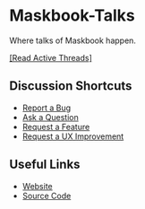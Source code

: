 # Maskbook-Talks

Where talks of Maskbook happen.

[\[Read Active Threads\]](https://github.com/DimensionDev/Maskbook-Talks/issues)

## Discussion Shortcuts

- [Report a Bug](https://github.com/DimensionDev/Maskbook-Talks/issues/new?template=bug.md&labels=bug&title=%5BBug%20Report%5D&assignee=neruthes)
- [Ask a Question](https://github.com/DimensionDev/Maskbook-Talks/issues/new?labels=question&title=%5BQuestion%5D&assignee=neruthes)
- [Request a Feature](https://github.com/DimensionDev/Maskbook-Talks/issues/new?labels=enhancement&title=%5BFeature%5D&assignee=neruthes)
- [Request a UX Improvement](https://github.com/DimensionDev/Maskbook-Talks/issues/new?labels=enhancement&title=%5BUX%5D&assignee=neruthes)

## Useful Links

- [Website](https://maskbook.com/)
- [Source Code](https://github.com/DimensionDev/Maskbook)
